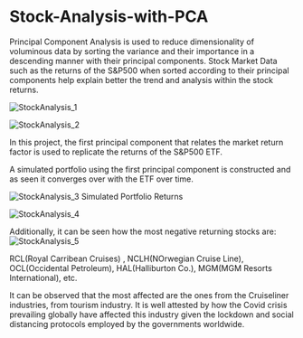 # Stock-Analysis-with-PCA

Principal Component Analysis is used to reduce dimensionality of voluminous data by sorting the variance and their importance in a descending manner with their principal components. Stock Market Data such as the returns of the S&P500 when sorted according to their principal components help explain better the trend and analysis within the stock returns.

![StockAnalysis_1](https://user-images.githubusercontent.com/55191934/99178800-d16c7880-273c-11eb-94bf-e8c710a67cfd.PNG)

![StockAnalysis_2](https://user-images.githubusercontent.com/55191934/99179178-0ed30500-2741-11eb-9d88-7c71ce0c9c49.PNG)


In this project, the first principal component that relates the market return factor is used to replicate the returns of the S&P500 ETF. 

A simulated portfolio using the first principal component is constructed and as seen it converges over with the ETF over time.

![StockAnalysis_3](https://user-images.githubusercontent.com/55191934/99179192-32964b00-2741-11eb-9bd0-a41043f2eb7c.PNG)
Simulated Portfolio Returns

![StockAnalysis_4](https://user-images.githubusercontent.com/55191934/99179185-1abec700-2741-11eb-9b96-e2e60ae2a2dc.PNG)


Additionally, it can be seen how the most negative returning stocks are:
![StockAnalysis_5](https://user-images.githubusercontent.com/55191934/99179206-548fcd80-2741-11eb-83b8-8700facd3e20.PNG)


RCL(Royal Carribean Cruises) , NCLH(NOrwegian Cruise Line), OCL(Occidental Petroleum), HAL(Halliburton Co.), MGM(MGM Resorts International), etc.

It can be observed that the most affected are the ones from the Cruiseliner industries, from tourism industry.
It is well attested by how the Covid crisis prevailing globally have affected this industry given the lockdown and social distancing protocols employed by the governments worldwide.
